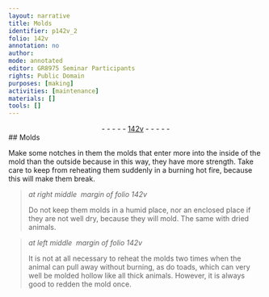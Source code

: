 ```yaml
---
layout: narrative
title: Molds
identifier: p142v_2
folio: 142v
annotation: no
author:
mode: annotated
editor: GR8975 Seminar Participants
rights: Public Domain
purposes: [making]
activities: [maintenance]
materials: []
tools: []
---
```


 <div class="folio" align="center">- - - - - <a href="http://gallica.bnf.fr/ark:/12148/btv1b10500001g/f290.image" target="_blank">142v</a> - - - - - </div> 
## Molds

   <span class="activity"></span> 
Make some notches in them the molds that enter more into the inside of the mold than the outside because in this way, they have more strength. Take care to keep from reheating them suddenly in a burning hot fire, because this will make them break. 
 
> *at right middle  margin of folio 142v*
> 
>  Do not keep them molds in a humid place, nor an enclosed place if they are not well dry, because they will mold. The same with dried animals. 
 
> *at left middle  margin of folio 142v*
> 
>  It is not at all necessary to reheat the molds two times when the animal can pull away without burning, as do <span class="animal">toads</span>, which can very well be molded hollow like all thick animals. However, it is always good to redden the mold once. 
 